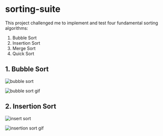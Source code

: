 # sorting-suite

This project challenged me to implement and test four fundamental sorting algorithms: 

1. Bubble Sort
2. Insertion Sort
3. Merge Sort
4. Quick Sort

## 1. Bubble Sort

![bubble sort](https://upload.wikimedia.org/wikipedia/commons/8/83/Bubblesort-edited-color.svg)

![bubble sort gif](https://upload.wikimedia.org/wikipedia/commons/c/c8/Bubble-sort-example-300px.gif)

## 2. Insertion Sort

![insert sort](https://upload.wikimedia.org/wikipedia/commons/7/7e/Insertionsort-edited.png)

![insertion sort gif](https://upload.wikimedia.org/wikipedia/commons/4/42/Insertion_sort.gif)
